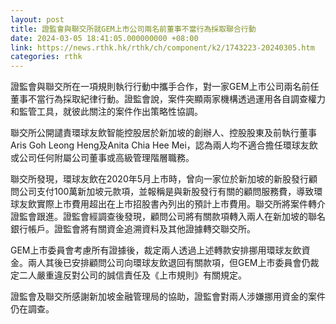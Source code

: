 ```yaml
---
layout: post
title: 證監會與聯交所就GEM上市公司兩名前董事不當行為採取聯合行動
date: 2024-03-05 18:41:05.000000000 +08:00
link: https://news.rthk.hk/rthk/ch/component/k2/1743223-20240305.htm
categories: rthk
---
```


證監會與聯交所在一項規則執行行動中攜手合作，對一家GEM上市公司兩名前任董事不當行為採取紀律行動。證監會說，案件突顯兩家機構透過運用各自調查權力和監管工具，就彼此關注的案件作出策略性協調。

聯交所公開譴責環球友飲智能控股居於新加坡的創辦人、控股股東及前執行董事Aris Goh Leong Heng及Anita Chia Hee Mei，認為兩人均不適合擔任環球友飲或公司任何附屬公司董事或高級管理階層職務。

聯交所發現，環球友飲在2020年5月上市時，曾向一家位於新加坡的新股發行顧問公司支付100萬新加坡元款項，並報稱是與新股發行有關的顧問服務費，導致環球友飲實際上市費用超出在上市招股書內列出的預計上市費用。聯交所將案件轉介證監會跟進。證監會經調查後發現，顧問公司將有關款項轉入兩人在新加坡的聯名銀行帳戶。證監會將有關資金追溯資料及其他證據轉交聯交所。

GEM上市委員會考慮所有證據後，裁定兩人透過上述轉款安排挪用環球友飲資金。兩人其後已安排顧問公司向環球友飲退回有關款項，但GEM上市委員會仍裁定二人嚴重違反對公司的誠信責任及《上市規則》有關規定。

證監會及聯交所感謝新加坡金融管理局的協助，證監會對兩人涉嫌挪用資金的案件仍在調查。
